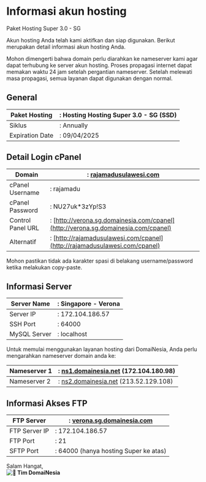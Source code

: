 
# Informasi akun hosting  
Paket Hosting Super 3.0 - SG

Akun hosting Anda telah kami aktifkan dan siap digunakan. Berikut merupakan detail informasi akun hosting Anda.

Mohon dimengerti bahwa domain perlu diarahkan ke nameserver kami agar dapat terhubung ke server akun hosting. Proses propagasi internet dapat memakan waktu 24 jam setelah pergantian nameserver. Setelah melewati masa propagasi, semua layanan dapat digunakan dengan normal.

## **General**

| Paket Hosting   | : Hosting Hosting Super 3.0 - SG (SSD) |
| --------------- | -------------------------------------- |
| Siklus          | : Annually                             |
| Expiration Date | : 09/04/2025                           |

## Detail Login cPanel

| Domain            | : [rajamadusulawesi.com](http://rajamadusulawesi.com)                              |
| ----------------- | ---------------------------------------------------------------------------------- |
| cPanel Username   | : rajamadu                                                                         |
| cPanel Password   | : NU27uk*3zYp!S3                                                                   |
| Control Panel URL | : [http://verona.sg.domainesia.com/cpanel](http://verona.sg.domainesia.com/cpanel) |
| Alternatif        | : [http://rajamadusulawesi.com/cpanel](http://rajamadusulawesi.com/cpanel)         |

Mohon pastikan tidak ada karakter spasi di belakang username/password ketika melakukan copy-paste.

## Informasi Server

| Server Name  | : Singapore - Verona |
| ------------ | -------------------- |
| Server IP    | : 172.104.186.57     |
| SSH Port     | : 64000              |
| MySQL Server | : localhost          |

Untuk memulai menggunakan layanan hosting dari DomaiNesia, Anda perlu mengarahkan nameserver domain anda ke:

| Nameserver 1 | : [ns1.domainesia.net](http://ns1.domainesia.net) (172.104.180.98) |
| ------------ | ------------------------------------------------------------------ |
| Nameserver 2 | : [ns2.domainesia.net](http://ns2.domainesia.net) (213.52.129.108) |

## Informasi Akses FTP

| FTP Server    | : [verona.sg.domainesia.com](http://verona.sg.domainesia.com) |
| ------------- | ------------------------------------------------------------- |
| FTP Server IP | : 172.104.186.57                                              |
| FTP Port      | : 21                                                          |
| SFTP Port     | : 64000 (hanya hosting Super ke atas)                         |

Salam Hangat,  
 **![💙]() Tim DomaiNesia**